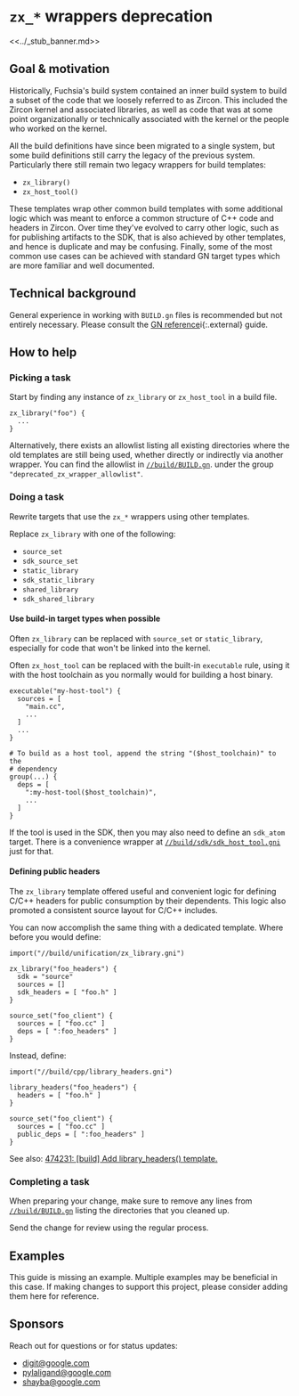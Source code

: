 # `zx_*` wrappers deprecation

<<../_stub_banner.md>>

## Goal & motivation

Historically, Fuchsia's build system contained an inner build system to build a
subset of the code that we loosely referred to as Zircon. This included the
Zircon kernel and associated libraries, as well as code that was at some point
organizationally or technically associated with the kernel or the people who
worked on the kernel.

All the build definitions have since been migrated to a single system, but some
build definitions still carry the legacy of the previous system.
Particularly there still remain two legacy wrappers for build templates:

*   `zx_library()`
*   `zx_host_tool()`

These templates wrap other common build templates with some additional logic
which was meant to enforce a common structure of C++ code and headers in
Zircon. Over time they've evolved to carry other logic, such as for publishing
artifacts to the SDK, that is also achieved by other templates, and hence is
duplicate and may be confusing. Finally, some of the most common use cases can
be achieved with standard GN target types which are more familiar and well
documented.

## Technical background

General experience in working with `BUILD.gn` files is recommended but not
entirely necessary.
Please consult the [GN reference][gn-reference]i{:.external} guide.

## How to help

### Picking a task

Start by finding any instance of `zx_library` or `zx_host_tool` in a build file.

```gn
zx_library("foo") {
  ...
}
```

Alternatively, there exists an allowlist listing all existing directories where
the old templates are still being used, whether directly or indirectly via
another wrapper. You can find the allowlist in
[`//build/BUILD.gn`](/build/BUILD.gn).
under the group `"deprecated_zx_wrapper_allowlist"`.

### Doing a task

Rewrite targets that use the `zx_*` wrappers using other templates.

Replace `zx_library` with one of the following:

*   `source_set`
*   `sdk_source_set`
*   `static_library`
*   `sdk_static_library`
*   `shared_library`
*   `sdk_shared_library`

#### Use build-in target types when possible

Often `zx_library` can be replaced with `source_set` or `static_library`,
especially for code that won't be linked into the kernel.

Often `zx_host_tool` can be replaced with the built-in `executable` rule, using
it with the host toolchain as you normally would for building a host binary.

```gn
executable("my-host-tool") {
  sources = [
    "main.cc",
    ...
  ]
  ...
}

# To build as a host tool, append the string "($host_toolchain)" to the
# dependency
group(...) {
  deps = [
    ":my-host-tool($host_toolchain)",
    ...
  ]
}
```

If the tool is used in the SDK, then you may also need to define an `sdk_atom`
target. There is a convenience wrapper at
[`//build/sdk/sdk_host_tool.gni`](/build/sdk/sdk_host_tool.gni) just for that.

#### Defining public headers

The `zx_library` template offered useful and convenient logic for defining
C/C++ headers for public consumption by their dependents. This logic also
promoted a consistent source layout for C/C++ includes.

You can now accomplish the same thing with a dedicated template. Where before
you would define:

```gn
import("//build/unification/zx_library.gni")

zx_library("foo_headers") {
  sdk = "source"
  sources = []
  sdk_headers = [ "foo.h" ]
}

source_set("foo_client") {
  sources = [ "foo.cc" ]
  deps = [ ":foo_headers" ]
}
```

Instead, define:

```gn
import("//build/cpp/library_headers.gni")

library_headers("foo_headers") {
  headers = [ "foo.h" ]
}

source_set("foo_client") {
  sources = [ "foo.cc" ]
  public_deps = [ ":foo_headers" ]
}
```

See also:
[474231: [build] Add library_headers() template.](https://fuchsia-review.googlesource.com/c/fuchsia/+/474231)

### Completing a task

When preparing your change, make sure to remove any lines from
[`//build/BUILD.gn`](/build/BUILD.gn)
listing the directories that you cleaned up.

Send the change for review using the regular process.

## Examples

This guide is missing an example. Multiple examples may be beneficial in this
case. If making changes to support this project, please consider adding them
here for reference.

## Sponsors

Reach out for questions or for status updates:

*   <digit@google.com>
*   <pylaligand@google.com>
*   <shayba@google.com>

[gn-reference]: https://gn.googlesource.com/gn/+/master/docs/reference.md
